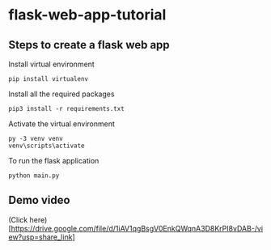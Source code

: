 # flask-web-app-tutorial

## Steps to create a flask web app

Install virtual environment

```
pip install virtualenv
```

Install all the required packages

```
pip3 install -r requirements.txt
```

Activate the virtual environment

```
py -3 venv venv
venv\scripts\activate
```

To run the flask application

```
python main.py
```

## Demo video

(Click here)[https://drive.google.com/file/d/1iAV1qgBsgV0EnkQWqnA3D8KrPI8vDAB-/view?usp=share_link]
